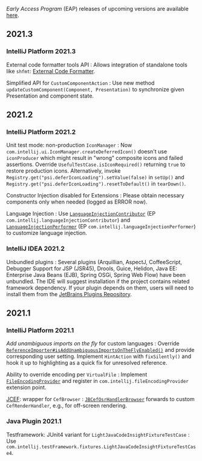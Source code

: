 [//]: # (title: Notable Changes in IntelliJ Platform and Plugins API 2021.*)

<!-- Copyright 2000-2021 JetBrains s.r.o. and other contributors. Use of this source code is governed by the Apache 2.0 license that can be found in the LICENSE file. -->

_Early Access Program_ (EAP) releases of upcoming versions are available [here](https://eap.jetbrains.com).

## 2021.3

### IntelliJ Platform 2021.3

External code formatter tools API
: Allows integration of standalone tools like `shfmt`: [External Code Formatter](code_formatting.md#external-code-formatter).

Simplified API for `CustomComponentAction`
: Use new method `updateCustomComponent(Component, Presentation)` to synchronize given Presentation and component state.

## 2021.2

### IntelliJ Platform 2021.2

Unit test mode: non-production `IconManager`
: Now `com.intellij.ui.IconManager.createDeferredIcon()` doesn't use `iconProducer` which might result in "wrong" composite icons and failed assertions. Override `UsefulTestCase.isIconRequired()` returning `true` to restore production icons. Alternatively, invoke `Registry.get("psi.deferIconLoading").setValue(false)` in `setUp()` and `Registry.get("psi.deferIconLoading").resetToDefault()` in `tearDown()`.

Constructor Injection disabled for Extensions
: Please obtain necessary components only when needed (logged as ERROR now).

Language Injection
: Use [`LanguageInjectionContributor`](upsource:///platform/core-api/src/com/intellij/lang/injection/general/LanguageInjectionContributor.java) (EP `com.intellij.languageInjectionContributor`) and [`LanguageInjectionPerformer`](upsource:///platform/core-api/src/com/intellij/lang/injection/general/LanguageInjectionPerformer.java) (EP `com.intellij.languageInjectionPerformer`) to customize language injection.

### IntelliJ IDEA 2021.2

Unbundled plugins
: Several plugins (Arquillian, AspectJ, CoffeeScript, Debugger Support for JSP (JSR45), Drools, Guice, Helidon, Java EE: Enterprise Java Beans (EJB), Spring OSGi, Spring Web Flow) have been unbundled. The IDE will suggest installation if the project contains related framework dependency. If your plugin depends on them, users will need to install them from the [JetBrains Plugins Repository](https://plugins.jetbrains.com).

## 2021.1

### IntelliJ Platform 2021.1

_Add unambiguous imports on the fly_ for custom languages
: Override [`ReferenceImporter#isAddUnambiguousImportsOnTheFlyEnabled()`](upsource:///platform/analysis-impl/src/com/intellij/codeInsight/daemon/ReferenceImporter.java) and provide corresponding user setting. Implement `HintAction` with `fixSilently()` and hook it up to highlighting as a quick fix for unresolved reference.

Ability to override encoding per `VirtualFile`
: Implement [`FileEncodingProvider`](upsource:///platform/core-api/src/com/intellij/openapi/vfs/encoding/FileEncodingProvider.java) and register in `com.intellij.fileEncodingProvider` extension point.

[JCEF](jcef.md): wrapper for `CefBrowser`
: [`JBCefOsrHandlerBrowser`](upsource:///platform/platform-api/src/com/intellij/ui/jcef/JBCefOsrHandlerBrowser.java) forwards to custom `CefRenderHandler`, e.g., for off-screen rendering.

### Java Plugin 2021.1

Testframework: JUnit4 variant for `LightJavaCodeInsightFixtureTestCase`
: Use `com.intellij.testFramework.fixtures.LightJavaCodeInsightFixtureTestCase4`.
